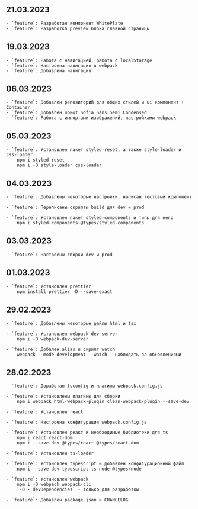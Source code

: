 ## 21.03.2023

    - `feature`: Разработан компонент WhitePlate
    - `feature`: Разработка preview блока главной страницы

## 19.03.2023

    - `feature`: Работа с навигацией, работа с localStorage
    - `feature`: Настроена навигация в webpack
    - `feature`: Добавлена навигация

## 06.03.2023

    - `feature`: Добавлен репозиторий для общих стилей и ui компонент + Container
    - `feature`: Добавлен шрифт Sofia Sans Semi Condensed
    - `feature`: Работа с импортами изображений, настройками webpack

## 05.03.2023

    - `feature`: Установлен пакет styled-reset, а также style-loader и css-loader
        npm i styled-reset
        npm i -D style-loader css-loader

## 04.03.2023

    - `feature`: Добавлены некоторые настройки, написан тестовый компонент

    - `feature`: Переписаны скрипты build для dev и prod

    - `feature`: Установлен пакет styled-components и типы для него
        npm i styled-components @types/styled-components

## 03.03.2023

    - `feature`: Настроены сборки dev и prod

## 01.03.2023

    - `feature`: Установлен prettier
        npm install prettier -D --save-exact

## 29.02.2023

    - `feature`: Добавлены некоторые файлы html и tsx

    - `feature`: Установлен webpack-dev-server
        npm i -D webpack-dev-server

    - `feature`: Добален alias и скрипт watch
        webpack --mode development --watch - наблюдать за обновлениями

## 28.02.2023

    - `feature`: Доработан tsconfig и плагины webpack.config.js

    - `feature`: Установлены плагины для сборки
        npm i webpack html-webpack-plugin clean-webpack-plugin --save-dev

    - `feature`: Установлен react

    - `feature`: Настроена конфигурация webpack.config.js

    - `feature`: Установлен реакт и необходимые библиотеки для ts
        npm i react react-dom
        npm i --save-dev @types/react @types/react-dom

    - `feature`: Установлен ts-loader

    - `feature`: Установлен typescript и добавлен конфигурационный файл
        npm i --save-dev typescript ts-node @types/node

    - `feature`: Установлен webpack
        npm i -D webpack webpack-cli
        `-D - devDependencies` - только для разработки

    - `feature`: Добавлен package.json и CHANGELOG
